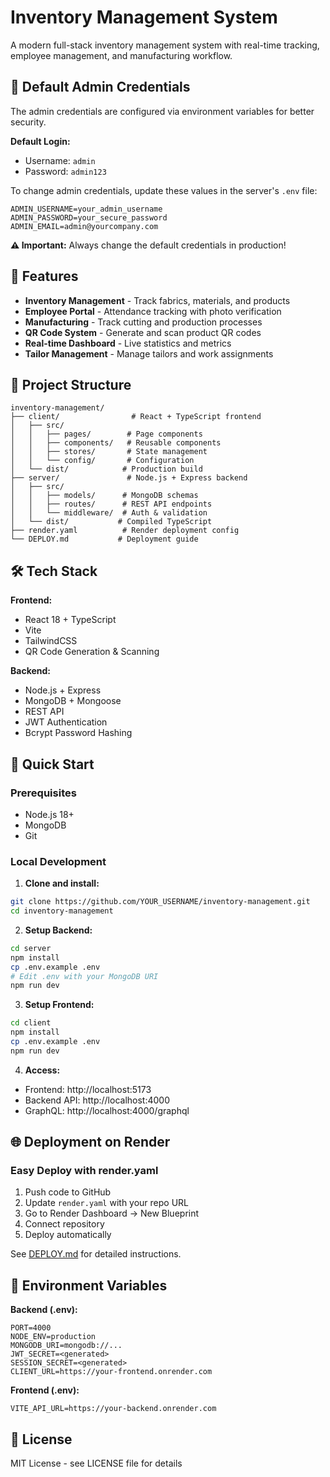 # Inventory Management System

A modern full-stack inventory management system with real-time tracking, employee management, and manufacturing workflow.

## 🔐 Default Admin Credentials

The admin credentials are configured via environment variables for better security.

**Default Login:**
- Username: `admin`
- Password: `admin123`

To change admin credentials, update these values in the server's `.env` file:
```env
ADMIN_USERNAME=your_admin_username
ADMIN_PASSWORD=your_secure_password
ADMIN_EMAIL=admin@yourcompany.com
```

**⚠️ Important:** Always change the default credentials in production!

## 🚀 Features

- **Inventory Management** - Track fabrics, materials, and products
- **Employee Portal** - Attendance tracking with photo verification
- **Manufacturing** - Track cutting and production processes
- **QR Code System** - Generate and scan product QR codes
- **Real-time Dashboard** - Live statistics and metrics
- **Tailor Management** - Manage tailors and work assignments

## 📁 Project Structure

```
inventory-management/
├── client/                # React + TypeScript frontend
│   ├── src/
│   │   ├── pages/        # Page components
│   │   ├── components/   # Reusable components
│   │   ├── stores/       # State management
│   │   └── config/       # Configuration
│   └── dist/            # Production build
├── server/               # Node.js + Express backend
│   ├── src/
│   │   ├── models/      # MongoDB schemas
│   │   ├── routes/      # REST API endpoints
│   │   └── middleware/  # Auth & validation
│   └── dist/           # Compiled TypeScript
├── render.yaml          # Render deployment config
└── DEPLOY.md           # Deployment guide
```

## 🛠️ Tech Stack

**Frontend:**
- React 18 + TypeScript
- Vite
- TailwindCSS
- QR Code Generation & Scanning

**Backend:**
- Node.js + Express
- MongoDB + Mongoose
- REST API
- JWT Authentication
- Bcrypt Password Hashing

## 🚀 Quick Start

### Prerequisites
- Node.js 18+
- MongoDB
- Git

### Local Development

1. **Clone and install:**
```bash
git clone https://github.com/YOUR_USERNAME/inventory-management.git
cd inventory-management
```

2. **Setup Backend:**
```bash
cd server
npm install
cp .env.example .env
# Edit .env with your MongoDB URI
npm run dev
```
 
3. **Setup Frontend:**
```bash
cd client
npm install
cp .env.example .env
npm run dev
```

4. **Access:**
- Frontend: http://localhost:5173
- Backend API: http://localhost:4000
- GraphQL: http://localhost:4000/graphql

## 🌐 Deployment on Render

### Easy Deploy with render.yaml

1. Push code to GitHub
2. Update `render.yaml` with your repo URL
3. Go to Render Dashboard → New Blueprint
4. Connect repository
5. Deploy automatically

See [DEPLOY.md](./DEPLOY.md) for detailed instructions.

## 🔐 Environment Variables

**Backend (.env):**
```
PORT=4000
NODE_ENV=production
MONGODB_URI=mongodb://...
JWT_SECRET=<generated>
SESSION_SECRET=<generated>
CLIENT_URL=https://your-frontend.onrender.com
```

**Frontend (.env):**
```
VITE_API_URL=https://your-backend.onrender.com
```

## 📝 License

MIT License - see LICENSE file for details